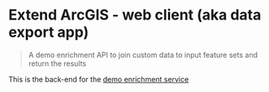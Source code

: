# Extend ArcGIS - web client (aka data export app)
> A demo enrichment API to join custom data to input feature sets and return the results

This is the back-end for the [demo enrichment service](/2020-epc-dev/demo-extend-arcgis)